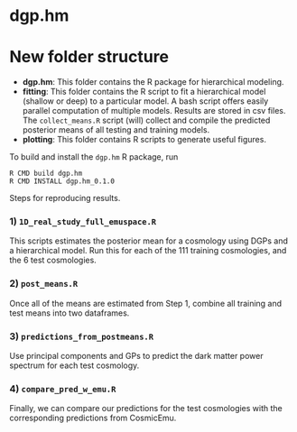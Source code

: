 # dgp.hm

# New folder structure

* **dgp.hm**: This folder contains the R package for hierarchical modeling.
* **fitting**: This folder contains the R script to fit a hierarchical model (shallow or deep) to a particular model.  A bash script offers easily parallel computation of multiple models.  Results are stored in csv files.  The `collect_means.R` script (will) collect and compile the predicted posterior means of all testing and training models.
* **plotting**: This folder contains R scripts to generate useful figures.


To build and install the `dgp.hm` R package, run

```
R CMD build dgp.hm
R CMD INSTALL dgp.hm_0.1.0
```

Steps for reproducing results.

### 1) `1D_real_study_full_emuspace.R`

This scripts estimates the posterior mean for a cosmology using DGPs and a hierarchical model. Run this for each of the 111 training cosmologies, and the 6 test cosmologies.

### 2) `post_means.R`

Once all of the means are estimated from Step 1, combine all training and test means into two dataframes.

### 3) `predictions_from_postmeans.R`

Use principal components and GPs to predict the dark matter power spectrum for each test cosmology. 

### 4) `compare_pred_w_emu.R`

Finally, we can compare our predictions for the test cosmologies with the corresponding predictions from CosmicEmu.

